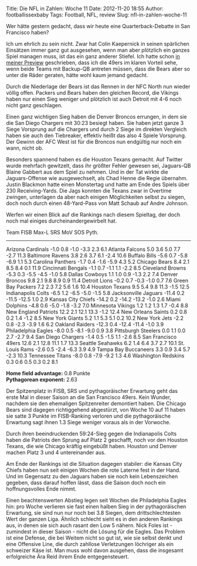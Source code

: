 Title: Die NFL in Zahlen: Woche 11
Date: 2012-11-20 18:55
Author: footballissexbaby
Tags: Football, NFL, review
Slug: nfl-in-zahlen-woche-11

Wer hätte gestern gedacht, dass wir heute eine Quarterback-Debatte in
San Francisco haben?

Ich um ehrlich zu sein nicht. Zwar hat Colin Kaepernick in seinen
spärlichen Einsätzen immer ganz gut ausgesehen, wenn man aber plötzlich
ein ganzes Spiel managen muss, ist das ein ganz anderer Stiefel. Ich
hatte schon [in meiner Preview][] geschrieben, dass ich die 49ers im
klaren Vorteil sehe, wenn beide Teams mit Backup-QB antreten müssen,
dass die Bears aber so unter die Räder geraten, hätte wohl kaum jemand
gedacht.

Durch die Niederlage der Bears ist das Rennen in der NFC North nun
wieder völlig offen. Packers und Bears haben den gleichen Record, die
Vikings haben nur einen Sieg weniger und plötzlich ist auch Detroit mit
4-6 noch nicht ganz geschlagen.

Einen ganz wichtigen Sieg haben die Denver Broncos errungen, in dem sie
die San Diego Chargers mit 30:23 besiegt haben. Sie haben jetzt ganze 3
Siege Vorsprung auf die Chargers und durch 2 Siege im direkten Vergleich
haben sie auch den Tiebreaker, effektiv heißt das also 4 Spiele
Vorsprung. Der Gewinn der AFC West ist für die Broncos nun endgültig nur
noch ein wann, nicht ob.

Besonders spannend haben es die Houston Texans gemacht. Auf Twitter
wurde mehrfach gewitzelt, dass ihr größter Fehler gewesen sei,
Jaguars-QB Blaine Gabbert aus dem Spiel zu nehmen. Und in der Tat wirkte
die Jaguars-Offense wie ausgewechselt, als Chad Henne die Regie
übernahm. Justin Blackmon hatte einen Monstertag und hatte am Ende des
Spiels über 230 Receiving-Yards. Die Jags konnten die Texans zwar in
Overtime zwingen, unterlagen da aber nach einigen Möglichkeiten selbst
zu siegen, doch noch durch einen 48-Yard-Pass von Matt Schaub auf Andre
Johnson.

Werfen wir einen Blick auf die Rankings nach diesem Spieltag, der doch
noch mal einiges durcheinandergewirbelt hat.

  Team                   FISB    Max-L   SRS     MoV     SOS    Pyth.
  ---------------------- ------- ------- ------- ------- ------ -------
  Arizona Cardinals      -1.0    0.8     -1.0    -3.3    2.3    6.1
  Atlanta Falcons        5.0     3.6     5.0     7.7     -2.7   11.3
  Baltimore Ravens       3.8     2.6     3.7     6.1     -2.4   10.6
  Buffalo Bills          -5.6    0.7     -5.8    -6.9    1.1    5.3
  Carolina Panthers      -1.7    0.4     -1.6    -5.9    4.3    5.2
  Chicago Bears          8.4     2.1     8.5     8.4     0.1    11.9
  Cincinnati Bengals     -1.1    0.7     -1.1    1.1     -2.2   8.5
  Cleveland Browns       -5.3    0.3     -5.5    -4.5    -1.0   5.8
  Dallas Cowboys         1.1     1.0     0.9     -1.3    2.2    7.4
  Denver Broncos         9.8     2.1     9.8     8.9     0.9    11.4
  Detroit Lions          -0.2    0.7     -0.3    -1.0    0.7    7.6
  Green Bay Packers      7.2     2.3     7.2     5.6     1.6    10.4
  Houston Texans         9.5     5.4     9.8     11.3    -1.5   12.5
  Indianapolis Colts     -6.5    1.2     -6.5    -5.0    -1.5   5.8
  Jacksonville Jaguars   -11.4   0.2     -11.5   -12.5   1.0    2.9
  Kansas City Chiefs     -14.2   0.2     -14.2   -13.2   -1.0   2.6
  Miami Dolphins         -4.8    0.6     -5.0    -1.8    -3.2   7.0
  Minnesota Vikings      1.2     1.2     1.3     1.7     -0.4   8.8
  New England Patriots   12.2    2.1     12.1    13.3    -1.2   12.4
  New Orleans Saints     0.2     0.8     0.2     1.4     -1.2   8.5
  New York Giants        5.2     1.1     5.3     5.1     0.2    10.2
  New York Jets          -2.2    0.8     -2.3    -3.9    1.6    6.2
  Oakland Raiders        -12.3   0.4     -12.4   -11.4   -1.0   3.9
  Philadelphia Eagles    -8.0    0.5     -8.1    -9.0    0.9    3.8
  Pittsburgh Steelers    0.0     1.1     0.0     2.7     -2.7   9.4
  San Diego Chargers     -1.4    0.5     -1.5    1.1     -2.6   8.5
  San Francisco 49ers    12.6    2.1     12.8    11.1    1.7    13.3
  Seattle Seahawks       6.2     1.4     6.4     3.7     2.7    10.1
  St. Louis Rams         -2.6    0.5     -2.4    -6.3    3.9    4.9
  Tampa Bay Buccaneers   3.3     0.9     3.4     5.7     -2.3   10.3
  Tennessee Titans       -8.0    0.8     -7.9    -9.2    1.3    4.6
  Washington Redskins    0.3     0.6     0.5     0.3     0.2    8.1

**Home field advantage:** 0.8 Punkte  
**Pythagorean exponent:** 2.63

Der Spitzenplatz in FISB, SRS und pythagoräischer Erwartung geht das
erste Mal in dieser Saison an die San Francisco 49ers. Kein Wunder,
nachdem sie den ehemaligen Spitzenreiter demontiert haben. Die Chicago
Bears sind dagegen richtiggehend abgestürzt, von Woche 10 auf 11 haben
sie satte 3 Punkte im FISB-Ranking verloren und die pythagoräische
Erwartung sagt ihnen 1.3 Siege weniger voraus als in der Vorwoche.

Durch ihren beeindruckenden 59:24-Sieg gegen die Indianapolis Colts
haben die Patriots den Sprung auf Platz 2 geschafft, noch vor den
Houston Texans, die wie Chicago kräftig eingebüßt haben. Houston und
Denver machen Platz 3 und 4 untereinander aus.

Am Ende der Rankings ist die Situation dagegen stabiler: die Kansas City
Chiefs haben nun seit einigen Wochen die rote Laterne fest in der Hand.
Und im Gegensatz zu den Jaguars haben sie noch kein Lebenszeichen
gegeben, dass darauf hoffen lässt, dass die Saison doch noch ein
hoffnungsvolles Ende nimmt.

Einen beachtenswerten Abstieg legen seit Wochen die Philadelphia Eagles
hin: pro Woche verlieren sie fast einen halben Sieg in der
pythagoräischen Erwartung, sie sind nun nur noch bei 3.8 Siegen, dem
drittschlechtesten Wert der ganzen Liga. Ähnlich schlecht sieht es in
den anderen Rankings aus, in denen sie sich auch rasant den Low 5
nähern. Nick Foles ist - zumindest in dieser Saison - nicht die Lösung
für die Eagles. Das Problem ist eine Defense, die bei Weitem nicht so
gut ist, wie sie selbst denkt und eine Offensive Line, die durch
zahllose Verletzungen löchriger als ein schweizer Käse ist. Man muss
wohl davon ausgehen, dass die insgesamt erfolgreiche Ära Reid ihrem Ende
entgegensteuert.

  [in meiner Preview]: http://footballissexbaby.de/wordpress/2012/11/nfl-vorschau-woche-11/
    "NFL-Vorschau: Woche 11"
